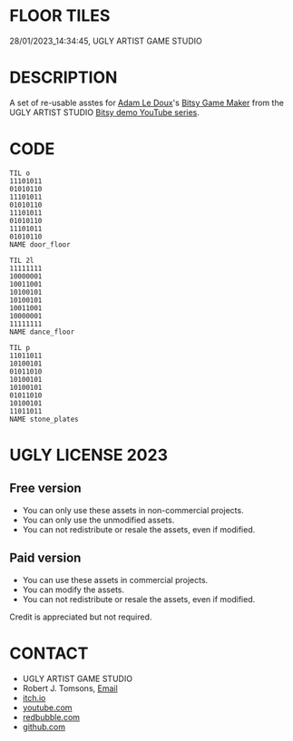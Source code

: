 FLOOR TILES
===========
28/01/2023_14:34:45, UGLY ARTIST GAME STUDIO

DESCRIPTION
===========

A set of re-usable asstes for [Adam Le Doux](https://twitter.com/adamledoux)'s 
[Bitsy Game Maker](https://ledoux.itch.io/bitsy) from the UGLY ARTIST 
STUDIO [Bitsy demo YouTube series](https://www.youtube.com/@uglyartistgamestudio).

CODE
====

	TIL o
	11101011
	01010110
	11101011
	01010110
	11101011
	01010110
	11101011
	01010110
	NAME door_floor

	TIL 2l
	11111111
	10000001
	10011001
	10100101
	10100101
	10011001
	10000001
	11111111
	NAME dance_floor

	TIL p
	11011011
	10100101
	01011010
	10100101
	10100101
	01011010
	10100101
	11011011
	NAME stone_plates

UGLY LICENSE 2023
================= 

Free version
------------

* You can only use these assets in non-commercial projects.
* You can only use the unmodified assets.
* You can not redistribute or resale the assets, even if modified.

Paid version
------------

* You can use these assets in commercial projects.
* You can modify the assets.
* You can not redistribute or resale  the assets, even if modified.

Credit is appreciated but not required.

CONTACT
=======

* UGLY ARTIST GAME STUDIO
* Robert J. Tomsons, [Email](robertjtomsons@icloud.com)
* [itch.io](https://ugly-artist-studio.itch.io) 
* [youtube.com](https://www.youtube.com/@uglyartistgamestudio)
* [redbubble.com](https://www.redbubble.com/people/uglyartistmerch/)
* [github.com](https://github.com/uglyartistgamestudio)